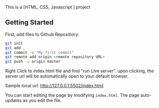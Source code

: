 This is a [HTML, CSS, Javascript ] project 

## Getting Started

First, add files to Github Repositiory:

```bash
git init
git add .
git commit -m "My first commit"
git remote add origin <remote repository URL>
git push -u origin master
```

Right Click to index.html file and find "run Live server". upon clicking, the server url will be automatically open to your default browser. 

Sample local url: http://127.0.0.1:5502/index.html

You can start editing the page by modifying `index.html`. The page auto-updates as you edit the file.

